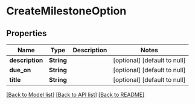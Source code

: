 # CreateMilestoneOption

## Properties
Name | Type | Description | Notes
------------ | ------------- | ------------- | -------------
**description** | **String** |  | [optional] [default to null]
**due_on** | **String** |  | [optional] [default to null]
**title** | **String** |  | [optional] [default to null]

[[Back to Model list]](../README.md#documentation-for-models) [[Back to API list]](../README.md#documentation-for-api-endpoints) [[Back to README]](../README.md)


